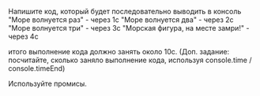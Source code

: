 Напишите код, который будет последовательно выводить в консоль
"Море волнуется раз" - через 1с
"Море волнуется два" - через 2с
"Море волнуется три" - через 3с
"Морская фигура, на месте замри!" - через 4с

итого выполнение кода должно занять около 10с.
(Доп. задание: посчитайте, сколько заняло выполнение кода, используя console.time / console.timeEnd)

Используйте промисы.
